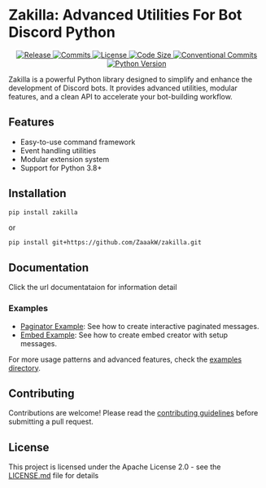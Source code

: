 # Zakilla: Advanced Utilities For Bot Discord Python

<p align="center">
    <a href="https://github.com/ZaaakW/zakilla">
        <img src="https://img.shields.io/github/v/release/ZaaakW/zakila?style=for-the-badge" alt="Release"/>
        <img src="https://img.shields.io/github/commit-activity/y/ZaaakW/zakilla?style=for-the-badge" alt="Commits"/>
        <img src="https://img.shields.io/github/license/ZaaakW/zakilla?style=for-the-badge" alt="License"/>
        <img src="https://img.shields.io/github/languages/code-size/ZaaakW/zakilla?style=for-the-badge" alt="Code Size"/>
        <img src="https://img.shields.io/badge/Conventional%20Commits-✔️-blue?style=for-the-badge" alt="Conventional Commits"/>
        <img src="https://img.shields.io/badge/Python-3.8%2B-blue?style=for-the-badge" alt="Python Version"/>
    </a>
</p>

Zakilla is a powerful Python library designed to simplify and enhance the development of Discord bots. It provides advanced utilities, modular features, and a clean API to accelerate your bot-building workflow.

## Features

- Easy-to-use command framework
- Event handling utilities
- Modular extension system
- Support for Python 3.8+

## Installation

```bash
pip install zakilla
```
or 
```
pip install git+https://github.com/ZaaakW/zakilla.git
```

## Documentation

Click the url documentataion for information detail

### Examples

- [Paginator Example](https://github.com/ZaaakW/zakilla/blob/main/examples/paginator_example.md): See how to create interactive paginated messages.
- [Embed Example](https://github.com/ZaaakW/zakilla/blob/main/examples/embed_example.md): See how to create embed creator with setup messages.

For more usage patterns and advanced features, check the [examples directory](https://github.com/ZaaakW/zakilla/tree/main/examples).

## Contributing

Contributions are welcome! Please read the [contributing guidelines](https://github.com/ZaaakW/zakilla/blob/main/CONTRIBUTING.md) before submitting a pull request.

## License

This project is licensed under the Apache License 2.0 - see the [LICENSE.md](https://github.com/ZaaakW/zakilla/blob/main/LICENSE) file for details